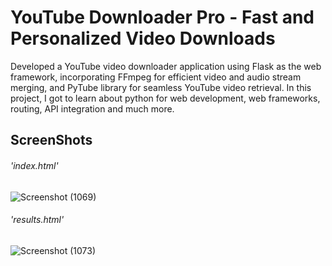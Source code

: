 # YouTube Downloader Pro - Fast and Personalized Video Downloads

Developed a YouTube video downloader application using Flask as the web framework, incorporating FFmpeg for efficient video and audio stream merging, and PyTube library for seamless YouTube video retrieval. 
In this project, I got to learn about python for web development, web frameworks, routing, API integration and much more.

## ScreenShots


###### 'index.html'

![Screenshot (1069)](https://github.com/skpawtekar/YTDPro/assets/110728385/6923d1da-fcc5-48c1-9aa0-c0481282be81)




###### 'results.html'

![Screenshot (1073)](https://github.com/skpawtekar/YTDPro/assets/110728385/07fc2964-2e38-4270-a62c-a00317f0447e)
